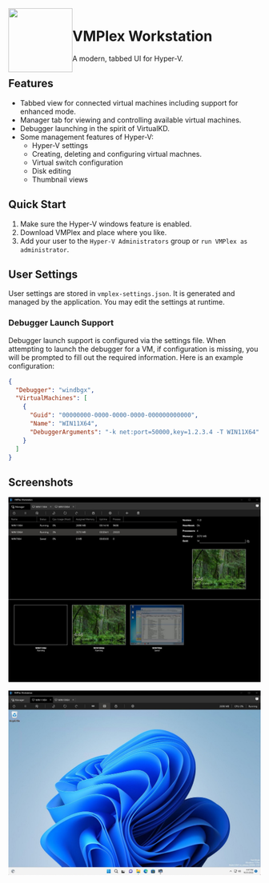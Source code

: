 <img align="left" src="VMPlex/Resources/VMPlex.ico" width="128" height="128"/>

# VMPlex Workstation

A modern, tabbed UI for Hyper-V.

## Features
- Tabbed view for connected virtual machines including support for enhanced mode.
- Manager tab for viewing and controlling available virtual machines.
- Debugger launching in the spirit of VirtualKD.
- Some management features of Hyper-V:
  - Hyper-V settings
  - Creating, deleting and configuring virtual machnes.
  - Virtual switch configuration
  - Disk editing
  - Thumbnail views

## Quick Start
1. Make sure the Hyper-V windows feature is enabled.
2. Download VMPlex and place where you like.
3. Add your user to the `Hyper-V Administrators` group or `run VMPlex as administrator`.

## User Settings 

User settings are stored in `vmplex-settings.json`. It is generated and managed by the application.
You may edit the settings at runtime.

### Debugger Launch Support

Debugger launch support is configured via the settings file. When attempting to launch the debugger
for a VM, if configuration is missing, you will be prompted to fill out the required information.
Here is an example configuration:

```json
{
  "Debugger": "windbgx",
  "VirtualMachines": [
    {
      "Guid": "00000000-0000-0000-0000-000000000000",
      "Name": "WIN11X64",
      "DebuggerArguments": "-k net:port=50000,key=1.2.3.4 -T WIN11X64"
    }
  ]
}
```

## Screenshots
![](https://github.com/0xf005ba11/vmplex-ws/blob/assets/Manager.jpg?raw=true "Manager Tab")

![](https://github.com/0xf005ba11/vmplex-ws/blob/assets/Enhanced.jpg?raw=true "Virtual Machine Enhanced Session")

